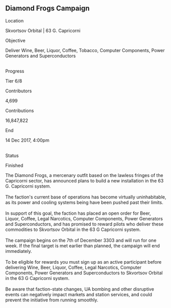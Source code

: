## Diamond Frogs Campaign

Location

Skvortsov Orbital \| 63 G. Capricorni

Objective

Deliver Wine, Beer, Liquor, Coffee, Tobacco, Computer Components, Power
Generators and Superconductors

\
Progress

Tier 6/8

Contributors

4,699

Contributions

16,847,822

End

14 Dec 2017, 4:00pm

\
Status

Finished

The Diamond Frogs, a mercenary outfit based on the lawless fringes of
the Capricorni sector, has announced plans to build a new installation
in the 63 G. Capricorni system.\
\
The faction\'s current base of operations has become virtually
uninhabitable, as its power and cooling systems being have been pushed
past their limits.\
\
In support of this goal, the faction has placed an open order for Beer,
Liquor, Coffee, Legal Narcotics, Computer Components, Power Generators
and Superconductors, and has promised to reward pilots who deliver these
commodities to Skvortsov Orbital in the 63 G Capricorni system.\
\
The campaign begins on the 7th of December 3303 and will run for one
week. If the final target is met earlier than planned, the campaign will
end immediately.\
\
To be eligible for rewards you must sign up as an active participant
before delivering Wine, Beer, Liquor, Coffee, Legal Narcotics, Computer
Components, Power Generators and Superconductors to Skvortsov Orbital in
the 63 G Capricorni system.\
\
Be aware that faction-state changes, UA bombing and other disruptive
events can negatively impact markets and station services, and could
prevent the initiative from running smoothly.
